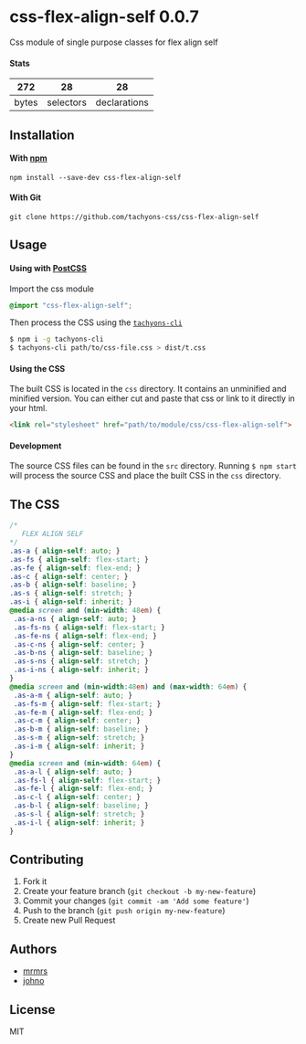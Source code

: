# css-flex-align-self 0.0.7

Css module of single purpose classes for flex align self

#### Stats

272 | 28 | 28
---|---|---
bytes | selectors | declarations

## Installation

#### With [npm](https://npmjs.com)

```
npm install --save-dev css-flex-align-self
```

#### With Git

```
git clone https://github.com/tachyons-css/css-flex-align-self
```

## Usage

#### Using with [PostCSS](https://github.com/postcss/postcss)

Import the css module

```css
@import "css-flex-align-self";
```

Then process the CSS using the [`tachyons-cli`](https://github.com/tachyons-css/tachyons-cli)

```sh
$ npm i -g tachyons-cli
$ tachyons-cli path/to/css-file.css > dist/t.css
```

#### Using the CSS

The built CSS is located in the `css` directory. It contains an unminified and minified version.
You can either cut and paste that css or link to it directly in your html.

```html
<link rel="stylesheet" href="path/to/module/css/css-flex-align-self">
```

#### Development

The source CSS files can be found in the `src` directory.
Running `$ npm start` will process the source CSS and place the built CSS in the `css` directory.

## The CSS

```css
/*
   FLEX ALIGN SELF
*/
.as-a { align-self: auto; }
.as-fs { align-self: flex-start; }
.as-fe { align-self: flex-end; }
.as-c { align-self: center; }
.as-b { align-self: baseline; }
.as-s { align-self: stretch; }
.as-i { align-self: inherit; }
@media screen and (min-width: 48em) {
 .as-a-ns { align-self: auto; }
 .as-fs-ns { align-self: flex-start; }
 .as-fe-ns { align-self: flex-end; }
 .as-c-ns { align-self: center; }
 .as-b-ns { align-self: baseline; }
 .as-s-ns { align-self: stretch; }
 .as-i-ns { align-self: inherit; }
}
@media screen and (min-width:48em) and (max-width: 64em) {
 .as-a-m { align-self: auto; }
 .as-fs-m { align-self: flex-start; }
 .as-fe-m { align-self: flex-end; }
 .as-c-m { align-self: center; }
 .as-b-m { align-self: baseline; }
 .as-s-m { align-self: stretch; }
 .as-i-m { align-self: inherit; }
}
@media screen and (min-width: 64em) {
 .as-a-l { align-self: auto; }
 .as-fs-l { align-self: flex-start; }
 .as-fe-l { align-self: flex-end; }
 .as-c-l { align-self: center; }
 .as-b-l { align-self: baseline; }
 .as-s-l { align-self: stretch; }
 .as-i-l { align-self: inherit; }
}
```

## Contributing

1. Fork it
2. Create your feature branch (`git checkout -b my-new-feature`)
3. Commit your changes (`git commit -am 'Add some feature'`)
4. Push to the branch (`git push origin my-new-feature`)
5. Create new Pull Request

## Authors

* [mrmrs](http://mrmrs.io)
* [johno](http://johnotander.com)

## License

MIT

